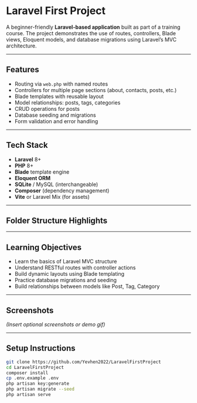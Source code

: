 # Laravel First Project

A beginner-friendly **Laravel-based application** built as part of a training course. The project demonstrates the use of routes, controllers, Blade views, Eloquent models, and database migrations using Laravel’s MVC architecture.

---

##  Features

-  Routing via `web.php` with named routes
-  Controllers for multiple page sections (about, contacts, posts, etc.)
-  Blade templates with reusable layout
-  Model relationships: posts, tags, categories
-  CRUD operations for posts
-  Database seeding and migrations
-  Form validation and error handling

---

##  Tech Stack

- **Laravel** 8+
- **PHP** 8+
- **Blade** template engine
- **Eloquent ORM**
- **SQLite** / MySQL (interchangeable)
- **Composer** (dependency management)
- **Vite** or Laravel Mix (for assets)

---

##  Folder Structure Highlights

---

##  Learning Objectives

- Learn the basics of Laravel MVC structure
- Understand RESTful routes with controller actions
- Build dynamic layouts using Blade templating
- Practice database migrations and seeding
- Build relationships between models like Post, Tag, Category

---

##  Screenshots

_(Insert optional screenshots or demo gif)_

---

##  Setup Instructions

```bash
git clone https://github.com/Yevhen2022/LaravelFirstProject
cd LaravelFirstProject
composer install
cp .env.example .env
php artisan key:generate
php artisan migrate --seed
php artisan serve


